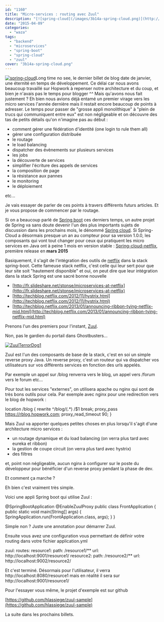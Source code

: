 ```yaml
---
id: "1160"
title: "Micro-services : routing avec Zuul"
description: "[![spring-cloud](/images/3b14a-spring-cloud.png)](http://eventuallycoding.com/wp-content/uploads/2015/04/3b14a-spring-cloud.png)Long time no see, le d..."
date: "2015-04-09"
categories: 
  - "waza"
tags: 
  - "backend"
  - "microservices"
  - "spring-boot"
  - "spring-cloud"
  - "zuul"
cover: "3b14a-spring-cloud.png"
---
```


[![spring-cloud](/images/3b14a-spring-cloud.png)](http://eventuallycoding.com/wp-content/uploads/2015/04/3b14a-spring-cloud.png)Long time no see, le dernier billet de blog date de janvier, une éternité en temps de développement. Ce délai car nous avons beaucoup travaillé sur Hopwork à repenser notre architecture et du coup, et bien je n'avais pas le temps pour blogger ^^ Mais qu'avons nous fait justement ? Eh bien nous avions déjà entamé un premier virage vers les micro services l'année dernière mais il restait encore beaucoup de points à adresser. Le temps pour passer de "grosse appli monolithique" à "plein de trucs qui communiquent entre eux" est non négligeable et on découvre des tas de petits détails qu'on n'imagine pas au début :

- comment gérer une fédération d'identité (one login to rule them all)
- gérer une configuration distribuée
- le routage
- le load balancing
- dispatcher des évènements sur plusieurs services
- les jobs
- la découverte de services
- simplifier l'écriture des appels de services
- la composition de page
- la résistance aux pannes
- le monitoring
- le déploiement

etc...

Je vais essayer de parler de ces points à travers différents futurs articles. Et je vous propose de commencer par le routage.

Si on a beaucoup parlé de [Spring boot](http://www.eventuallycoding.com/index.php/spring-boot-dans-le-doute-reboote/ "Spring Boot : dans le doute reboote") ces derniers temps, un autre projet de Spring va sans doute devenir l'un des plus importants sujets de discussion dans les prochains mois, le dénommé [Spring cloud](http://projects.spring.io/spring-cloud/ "Spring cloud"). Si Spring-Cloud a désormais presque un an au compteur pour sa version 1.0.0, les composants qui vont tout changer pour ceux qui pratiquent les micro services en Java ont à peine 1 mois en version stable : [Spring-cloud-netflix](http://cloud.spring.io/spring-cloud-netflix/spring-cloud-netflix.html), première release en **mars 2015**

Basiquement, il s'agit de l'intégration des outils de [netflix](https://github.com/Netflix) dans la stack spring-boot. Cette fameuse stack netflix, c'est celle qui leur sert pour que leur site soit "hautement disponible" et oui, on peut dire que leur intégration dans la stack Spring est une sacré bonne nouvelle

- [http://fr.slideshare.net/stonse/microservices-at-netflix](http://fr.slideshare.net/stonse/microservices-at-netflix)
- [http://techblog.netflix.com/2012/11/hystrix.html](http://techblog.netflix.com/2012/11/hystrix.html)
- [http://techblog.netflix.com/2013/01/announcing-ribbon-tying-netflix-mid.html](http://techblog.netflix.com/2013/01/announcing-ribbon-tying-netflix-mid.html)

Prenons l'un des premiers pour l'instant, [Zuul](https://github.com/Netflix/zuul).

Non, pas le gardien du portail dans Ghostbusters...

[![ZuulTerrorDog1](/images/716c0-zuulterrordog1.png)](http://eventuallycoding.com/wp-content/uploads/2015/04/716c0-zuulterrordog1.png)

Zuul est l'un des composants de base de la stack, c'est en soi un simple reverse proxy Java. Un reverse proxy, c'est un routeur qui va dispatcher vos utilisateurs sur vos différents services en fonction des urls appelés.

Par exemple un appel sur /blog renverra vers le blog, un appel vers /forum vers le forum etc...

Pour tout les services "externes", on utilisera apache ou nginx qui sont de très bons outils pour cela. Par exemple avec nginx pour une redirection vers le blog de hopwork :

location /blog {
 rewrite ^/blog/(.\*) /$1 break;
 proxy\_pass https://rblog.hopwork.com;
 proxy\_read\_timeout 90;
 }

Mais Zuul va apporter quelques petites choses en plus lorsqu'il s'agit d'une architecture micro services :

- un routage dynamique et du load balancing (on verra plus tard avec eureka et ribbon)
- la gestion de coupe circuit (on verra plus tard avec hystrix)
- des filtres

et, point non négligeable, aucun nginx à configurer sur le poste du développeur pour bénéficier d'un reverse proxy pendant la phase de dev.

Et comment ça marche ?

Eh bien c'est vraiment très simple.

Voici une appli Spring boot qui utilise Zuul :

@SpringBootApplication
@EnableZuulProxy
public class FrontApplication {
   public static void main(String\[\] args) {
       SpringApplication.run(FrontApplication.class, args);
   }
}

Simple non ? Juste une annotation pour démarrer Zuul.

Ensuite vous avez une configuration vous permettant de définir votre routing dans votre fichier application.yml

zuul:
 routes:
  resource1:
   path: /resource1/\*\*
   url: http://localhost:9001/resource1/
  resource2:
   path: /resource2/\*\*
   url: http://localhost:9002/resource2/

Et c'est terminé. Désormais pour l'utilisateur, il verra http://localhost:8080/resource1 mais en réalité il sera sur http://localhost:9001/resource1/

Pour l'essayer vous même, le projet d'exemple est sur github

[https://github.com/hlassiege/zuul-sample](https://github.com/hlassiege/zuul-sample)

La suite dans les prochains billets.
